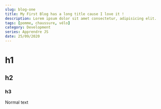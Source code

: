 ```yaml
---
slug: blog-one
title: My First Blog has a long title cause I love it !
description: Lorem ipsum dolor sit amet consectetur, adipisicing elit. Explicabo, nulla beatae? Unde consequuntur provident voluptas? Quo odit quaerat accusantium dolor, sed recusandae porro quam, dicta, doloribus corporis sequi pariatur aspernatur.
tags: [pomme, chaussure, vélo]
category: Development
series: Apprendre JS
date: 25/09/2020
---
```


# h1

## h2

### h3

Normal text